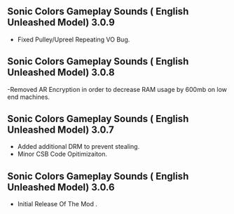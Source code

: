 ## Sonic Colors Gameplay Sounds ( English Unleashed Model) 3.0.9

- Fixed Pulley/Upreel Repeating VO Bug.

## Sonic Colors Gameplay Sounds ( English Unleashed Model) 3.0.8

-Removed AR Encryption in order to decrease RAM usage by 600mb on low end machines.

## Sonic Colors Gameplay Sounds ( English Unleashed Model) 3.0.7
- Added additional DRM to prevent stealing.
- Minor CSB Code Opitimizaiton.





## Sonic Colors Gameplay Sounds ( English Unleashed Model) 3.0.6

-	Initial Release Of The Mod	.